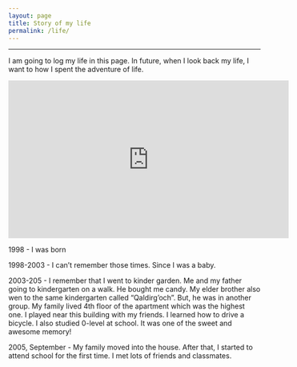 ```yaml
---
layout: page
title: Story of my life
permalink: /life/
---
```

<style type="text/css">
  strong {
    font-weight: 600;
  }
  hr {
    margin-bottom: 10px;
  }

  li {
    line-height: 30px;
  }
</style>

---
I am going to log my life in this page. In future, when I look back my life, I want to how I spent the adventure of life.

<iframe width="560" height="315" src="https://www.youtube.com/embed/W-TE_Ys4iwM" title="YouTube video player" frameborder="0" allow="accelerometer; autoplay; clipboard-write; encrypted-media; gyroscope; picture-in-picture; web-share" allowfullscreen></iframe>

1998 - I was born

1998-2003 - I can’t remember those times. Since I was a baby.

2003-205 - I remember that I went to kinder garden. Me and my father going to kindergarten on a walk. He bought me candy. My elder brother also wen to the same kindergarten called “Qaldirg’och”. But, he was in another group. My family lived 4th floor of the apartment which was the highest one. I played near this building with my friends. I learned how to drive a bicycle. I also studied 0-level at school. It was one of the sweet and awesome memory!

2005, September - My family moved into the house. After that, I started to attend school for the first time. I met lots of friends and classmates.
